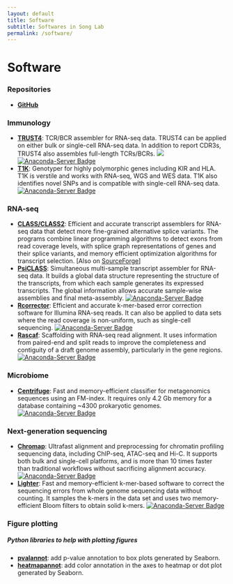 ```yaml
---
layout: default
title: Software
subtitle: Softwares in Song Lab
permalink: /software/
---
```

# Software

### Repositories
- [**GitHub**](https://github.com/mourisl) &nbsp;

### Immunology
- [**TRUST4**](https://github.com/liulab-dfci/TRUST4): TCR/BCR assembler for RNA-seq data. TRUST4 can be applied on either bulk or single-cell RNA-seq data. In addition to report CDR3s, TRUST4 also assembles full-length TCRs/BCRs. [![](https://img.shields.io/static/v1?label=AIRR-C%20sw-tools%20v1&message=compliant&color=008AFF&labelColor=000000&style=plastic)](https://docs.airr-community.org/en/stable/swtools/airr_swtools_standard.html)[![Anaconda-Server Badge](https://anaconda.org/bioconda/trust4/badges/downloads.svg)](https://anaconda.org/bioconda/trust4) 
- [**T1K**](https://github.com/mourisl/T1K): Genotyper for highly polymorphic genes including KIR and HLA. T1K is verstile and works with RNA-seq, WGS and WES data. T1K also identifies novel SNPs and is compatible with single-cell RNA-seq data. [![Anaconda-Server Badge](https://anaconda.org/bioconda/t1k/badges/downloads.svg)](https://anaconda.org/bioconda/t1k)

### RNA-seq 
- [**CLASS/CLASS2**](https://github.com/mourisl/CLASS): Efficient and accurate transcript assemblers for RNA-seq data that detect more fine-grained alternative splice variants. The programs combine linear programming algorithms to detect exons from read coverage levels, with splice graph representations of genes and their splice variants, and memory efficient optimization algorithms for transcript selection. \[Also on [SourceForge](https://sourceforge.net/projects/splicebox/)\]
- [**PsiCLASS**](https://github.com/splicebox/PsiCLASS): Simultaneous multi-sample transcript assembler for RNA-seq data. It builds a global data structure representing the structure of the transcripts, from which each sample generates its expressed transcripts. The global information allows accurate sample-wise assemblies and final meta-assembly. [![Anaconda-Server Badge](https://anaconda.org/bioconda/psiclass/badges/downloads.svg)](https://anaconda.org/bioconda/psiclass)
- [**Rcorrector**](https://github.com/mourisl/Rcorrector): Efficient and accurate k-mer-based error correction software for Illumina RNA-seq reads. It can also be applied to data sets where the read coverage is non-uniform, such as single-cell sequencing. [![Anaconda-Server Badge](https://anaconda.org/bioconda/rcorrector/badges/downloads.svg)](https://anaconda.org/bioconda/rcorrector) 
- [**Rascaf**](https://github.com/mourisl/Rascaf): Scaffolding with RNA-seq read alignment. It uses information from paired-end and split reads to improve the completeness and contiguity of a draft genome assembly, particularly in the gene regions. [![Anaconda-Server Badge](https://anaconda.org/bioconda/rascaf/badges/downloads.svg)](https://anaconda.org/bioconda/rascaf) 

### Microbiome
- [**Centrifuge**](https://github.com/DaehwanKimLab/centrifuge): Fast and memory-efficient classifier for metagenomics sequences using an FM-index. It requires only 4.2 Gb memory for a database containing ~4300 prokaryotic genomes. [![Anaconda-Server Badge](https://anaconda.org/bioconda/centrifuge/badges/downloads.svg)](https://anaconda.org/bioconda/centrifuge)

### Next-generation sequencing
- [**Chromap**](https://github.com/haowenz/chromap): Ultrafast alignment and preprocessing for chromatin profiling sequencing data, including ChIP-seq, ATAC-seq and Hi-C. It supports both bulk and single-cell platforms, and is more than 10 times faster than traditional workflows without sacrificing alignment accuracy. [![Anaconda-Server Badge](https://anaconda.org/bioconda/chromap/badges/downloads.svg)](https://anaconda.org/bioconda/chromap)
- [**Lighter**](https://github.com/mourisl/Lighter): Fast and memory-efficient k-mer-based software to correct the sequencing errors from whole genome sequencing data without counting. It samples the k-mers in the data set and uses two memory-efficient Bloom filters to obtain solid k-mers. [![Anaconda-Server Badge](https://anaconda.org/bioconda/lighter/badges/downloads.svg)](https://anaconda.org/bioconda/lighter)

### Figure plotting
##### Python libraries to help with plotting figures
- [**pvalannot**](https://github.com/mourisl/pvalannot): add p-value annotation to box plots generated by Seaborn.
- [**heatmapannot**](https://github.com/mourisl/heatmapannot): add color annotation in the axes to heatmap or dot plot generated by Seaborn.
